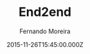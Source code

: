 ---
title: End2end
github: https://github.com/nandomoreirame/end2end
demo: https://nandomoreirame.github.io/end2end/
author: Fernando Moreira
ssg:
  - Jekyll
cms:
  - Markdown
date: 2015-11-26T15:45:00.000Z
description: 💎 Clean Jekyll theme
draft: true
publish_date: '2015-11-26T15:45:00Z'
update_date: '2019-03-25T12:39:20Z'
github_star: 273
github_fork: 203
---